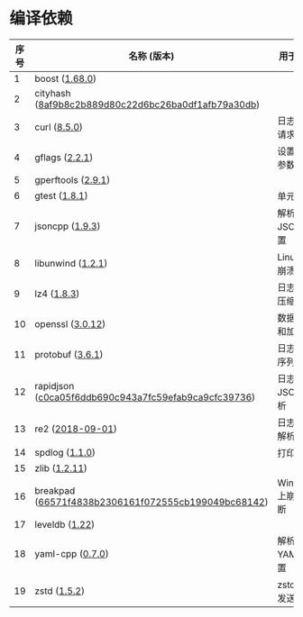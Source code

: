 # 编译依赖



| **序号** | **名称 (版本)**                                                                                                                                | **用于……**     |
| ------ | ------------------------------------------------------------------------------------------------------------------------------------------ | ------------ |
| 1      | boost ([1.68.0](https://www.boost.org/users/history/version\_1\_68\_0.html))                                                               |              |
| 2      | cityhash ([8af9b8c2b889d80c22d6bc26ba0df1afb79a30db](https://github.com/google/cityhash/tree/8af9b8c2b889d80c22d6bc26ba0df1afb79a30db))    |              |
| 3      | curl ([8.5.0](https://github.com/curl/curl/releases/tag/curl-8_5_0))                                                                                                 | 日志传输请求       |
| 4      | gflags ([2.2.1](https://github.com/gflags/gflags/releases/tag/v2.2.1))                                                                     | 设置系统参数       |
| 5      | gperftools ([2.9.1](https://github.com/gperftools/gperftools/releases/tag/gperftools-2.9.1))                                                   |              |
| 6      | gtest ([1.8.1](https://github.com/google/googletest/releases/tag/release-1.8.1))                                                           | 单元测试         |
| 7      | jsoncpp ([1.9.3](https://github.com/open-source-parsers/jsoncpp/releases/tag/1.9.3))                                                       | 解析JSON配置     |
| 8      | libunwind ([1.2.1](https://github.com/libunwind/libunwind/releases/tag/v1.2.1))                                                            | Linux上崩溃诊断   |
| 9      | lz4 ([1.8.3](https://github.com/lz4/lz4/releases/tag/v1.8.3))                                                                              | 日志传输压缩       |
| 10     | openssl ([3.0.12](https://github.com/openssl/openssl/releases/tag/openssl-3.0.12))                                                                              | 数据签名和加密      |
| 11     | protobuf ([3.6.1](https://github.com/protocolbuffers/protobuf/releases/tag/v3.6.1))                                                        | 日志传输序列化      |
| 12     | rapidjson ([c0ca05f6ddb690c943a7fc59efab9ca9cfc39736](https://github.com/Tencent/rapidjson/tree/c0ca05f6ddb690c943a7fc59efab9ca9cfc39736)) | 日志JSON解析     |
| 13     | re2 ([2018-09-01](https://github.com/google/re2/releases/tag/2018-09-01))                                                                  | 日志正则解析       |
| 14     | spdlog ([1.1.0](https://github.com/gabime/spdlog/releases/tag/v1.1.0))                                                                     | 打印日志         |
| 15     | zlib ([1.2.11](https://github.com/madler/zlib/releases/tag/v1.2.11))                                                                       |              |
| 16     | breakpad ([66571f4838b2306161f072555cb199049bc68142](https://github.com/google/breakpad/tree/66571f4838b2306161f072555cb199049bc68142))    | Windows上崩溃诊断 |
| 17     | leveldb ([1.22](https://github.com/google/leveldb/releases/tag/1.22))                                                                      |              |
| 18     | yaml-cpp ([0.7.0](https://github.com/jbeder/yaml-cpp/releases/tag/yaml-cpp-0.7.0))                                                         | 解析YAML配置     |
| 19     | zstd ([1.5.2](https://github.com/facebook/zstd/releases/tag/v1.5.2)) | zstd压缩发送数据 |
